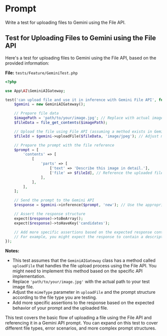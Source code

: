 # Prompt 
Write a test for uploading files to Gemini using the File API.

## Test for Uploading Files to Gemini using the File API

Here's a test for uploading files to Gemini using the File API, based on the provided information:

**File:** `tests/Feature/GeminiTest.php`

```php
<?php

use App\AI\GeminiAIGateway;

test('can upload file and use it in inference with Gemini File API', function () {
    $gemini = new GeminiAIGateway();

    // Prepare file data
    $imagePath = 'path/to/your/image.jpg'; // Replace with actual image path
    $fileData = file_get_contents($imagePath);

    // Upload the file using File API (assuming a method exists in GeminiAIGateway)
    $fileId = $gemini->uploadFile($fileData, 'image/jpeg'); // Adjust mimeType as needed

    // Prepare the prompt with the file reference
    $prompt = [
        'contents' => [
            [
                'parts' => [
                    ['text' => 'Describe this image in detail.'],
                    ['file' => $fileId], // Reference the uploaded file
                ],
            ],
        ],
    ];

    // Send the prompt to the Gemini API
    $response = $gemini->inference($prompt, 'new'); // Use the appropriate model

    // Assert the response structure
    expect($response)->toBeArray();
    expect($response)->toHaveKey('candidates');

    // Add more specific assertions based on the expected response content
    // For example, you might expect the response to contain a description of the uploaded image
});
```

**Notes:**

* This test assumes that the `GeminiAIGateway` class has a method called `uploadFile` that handles the file upload process using the File API. You might need to implement this method based on the specific API implementation.
* Replace `'path/to/your/image.jpg'` with the actual path to your test image file.
* Adjust the `mimeType` parameter in `uploadFile` and the prompt structure according to the file type you are testing.
* Add more specific assertions to the response based on the expected behavior of your prompt and the uploaded file.

This test covers the basic flow of uploading a file using the File API and referencing it in a Gemini API prompt. You can expand on this test to cover different file types, error scenarios, and more complex prompt structures.
